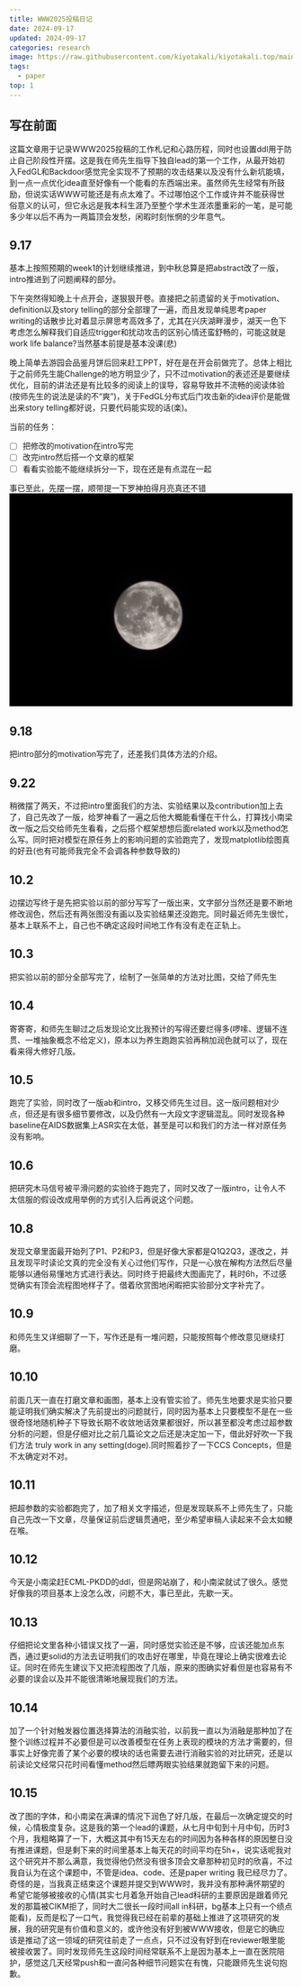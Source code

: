 ```yaml
---
title: WWW2025投稿日记
date: 2024-09-17
updated: 2024-09-17
categories: research
image: https://raw.githubusercontent.com/kiyotakali/kiyotakali.top/main/pic_back/cateng0.webp
tags:
  - paper
top: 1
---
```


## 写在前面
这篇文章用于记录WWW2025投稿的工作札记和心路历程，同时也设置ddl用于防止自己阶段性开摆。这是我在师先生指导下独自lead的第一个工作，从最开始初入FedGL和Backdoor感觉完全实现不了预期的攻击结果以及没有什么新坑能填，到一点一点优化idea直至好像有一个能看的东西端出来。虽然师先生经常有所鼓励，但说实话WWW可能还是有点太难了。不过哪怕这个工作或许并不能获得世俗意义的认可，但它永远是我本科生涯乃至整个学术生涯浓墨重彩的一笔，是可能多少年以后不再为一两篇顶会发愁，闲暇时刻怅惘的少年意气。

## 9.17
基本上按照预期的week1的计划继续推进，到中秋总算是把abstract改了一版，intro推进到了问题阐释的部分。

下午突然得知晚上十点开会，遂狠狠开卷。直接把之前遗留的关于motivation、definition以及story telling的部分全部理了一遍，而且发现单纯思考paper writing的话散步比对着显示屏思考高效多了，尤其在兴庆湖畔漫步，湖天一色下考虑怎么解释我们自适应trigger和扰动攻击的区别心情还蛮舒畅的，可能这就是work life balance?当然基本前提是基本没课(悲)

晚上简单去游园会品鉴月饼后回来赶工PPT，好在是在开会前做完了。总体上相比于之前师先生能Challenge的地方明显少了，只不过motivation的表述还是要继续优化，目前的讲法还是有比较多的阅读上的误导，容易导致并不流畅的阅读体验(按师先生的说法是读的不“爽”)，关于FedGL分布式后门攻击新的idea评价是能做出来story telling都好说，只要代码能实现的话(楽)。

当前的任务：
- [ ] 把修改的motivation在intro写完
- [ ] 改完intro然后搭一个文章的框架
- [ ] 看看实验能不能继续拆分一下，现在还是有点混在一起

事已至此，先摆一摆，顺带提一下罗神拍得月亮真还不错
![moon.jpg](./moon.jpg)

## 9.18
把intro部分的motivation写完了，还差我们具体方法的介绍。

## 9.22
稍微摆了两天，不过把intro里面我们的方法、实验结果以及contribution加上去了，自己先改了一版，给罗神看了一遍之后他大概能看懂在干什么，打算找小南梁改一版之后交给师先生看看，之后搭个框架想想后面related work以及method怎么写。同时把对模型在原任务上的影响问题的实验跑完了，发现matplotlib绘图真的好丑(也有可能师我完全不会调各种参数导致的)

## 10.2
边摆边写终于是先把实验以前的部分写写了一版出来，文字部分当然还是要不断地修改润色，然后还有两张图没有画以及实验结果还没跑完。同时最近师先生很忙，基本上联系不上，自己也不确定这段时间地工作有没有走在正轨上。

## 10.3
把实验以前的部分全部写完了，绘制了一张简单的方法对比图，交给了师先生

## 10.4
寄寄寄，和师先生聊过之后发现论文比我预计的写得还要烂得多(啰嗦、逻辑不连贯、一堆抽象概念不给定义)，原本以为养生跑跑实验再稍加润色就可以了，现在看来得大修好几版。

## 10.5
跑完了实验，同时改了一版ab和intro，又移交师先生过目。这一版问题相对少点，但还是有很多细节要修改，以及仍然有一大段文字逻辑混乱。同时发现各种baseline在AIDS数据集上ASR实在太低，甚至是可以和我们的方法一样对原任务没有影响。

## 10.6
把研究木马信号被平滑问题的实验终于跑完了，同时又改了一版intro，让令人不太信服的假设改成用举例的方式引入后再说这个问题。

## 10.8
发现文章里面最开始列了P1、P2和P3，但是好像大家都是Q1Q2Q3，遂改之，并且发现平时读论文真的完全没有关心过他们写作，只是一心放在解构方法然后尽量能够以通俗易懂地方式进行表达。同时终于把最终大图画完了，耗时6h，不过感觉确实有顶会流程图地样子了。借着欣赏图地闲暇把实验部分文字补完了。

## 10.9
和师先生又详细聊了一下，写作还是有一堆问题，只能按照每个修改意见继续打磨。

## 10.10
前面几天一直在打磨文章和画图，基本上没有管实验了。师先生地要求是实验只要能证明我们确实解决了先前提出的问题就行，同时因为基本上只要模型不是在一些很奇怪地随机种子下导致长期不收敛地话效果都很好，所以甚至都没考虑过超参数分析的问题，但是仔细对比之前几篇论文之后还是决定加一下，借此好好吹一下我们方法 truly work in any setting(doge).同时照着抄了一下CCS Concepts，但是不太确定对不对。

## 10.11
把超参数的实验都跑完了，加了相关文字描述，但是发现联系不上师先生了，只能自己先改一下文章，尽量保证前后逻辑贯通吧，至少希望审稿人读起来不会太如鲠在喉。

## 10.12
今天是小南梁赶ECML-PKDD的ddl，但是网站崩了，和小南梁就试了很久。感觉好像我的项目基本上没怎么改，问题不大，事已至此，先歇一天。

## 10.13
仔细把论文里各种小错误又找了一遍，同时感觉实验还是不够，应该还能加点东西，通过更solid的方法去证明我们的攻击好在哪里，毕竟在理论上确实很难去论证。同时在师先生建议下又把流程图改了几版，原来的图确实好看但是也容易有不必要的误会以及并不能很清晰地展现我们的方法。

## 10.14
加了一个针对触发器位置选择算法的消融实验，以前我一直以为消融是那种加了在整个训练过程并不必要但是可以改善模型在任务上表现的模块的方法才需要的，但事实上好像完善了某个必要的模块的话也需要去进行消融实验的对比研究，还是以前读论文经常只花时间看懂method然后瞟两眼实验结果就跑留下来的问题。

## 10.15
改了图的字体，和小南梁在满课的情况下润色了好几版，在最后一次确定提交的时候，心情极度复杂。这是我的第一个lead的课题，从七月中旬到十月中旬，历时3个月，我粗略算了一下，大概这其中有15天左右的时间因为各种各样的原因整日没有推进课题，但是剩下来的时间里基本上每天花的时间平均在5h+，说实话呢我对这个研究并不那么满意，我觉得他仍然没有很多顶会文章那种初见时的欣喜，不过我自认为在这个课题中，不管是idea、code、还是paper writing 我已经尽力了。奇怪的是，当我真正结束这个课题并提交到WWW时，我并没有那种满怀期望的希望它能够被接收的心情(其实七月着急开始自己lead科研的主要原因是跟着师兄发的那篇被CIKM拒了，同时大二很长一段时间all in科研，bg基本上只有一个绩点能看)，反而是松了一口气，我觉得我已经在前辈的基础上推进了这项研究的发展，我的研究是有价值和意义的，或许他没有好到被WWW接收，但是它的确应该是推动了这一领域的研究往前走了一点点，只不过没有好到在reviewer眼里能被接收罢了。同时发现师先生这段时间经常联系不上是因为基本上一直在医院陪护，感觉这几天经常push和一直问各种细节问题实在有愧，只能跟师先生说句抱歉。